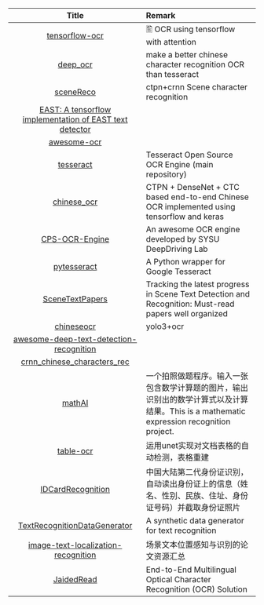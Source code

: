 | Title | Remark |
| :----: | :---- |
|[tensorflow-ocr](https://github.com/pannous/tensorflow-ocr)|🖺 OCR using tensorflow with attention|
|[deep_ocr](https://github.com/JinpengLI/deep_ocr)|make a better chinese character recognition OCR than tesseract|
|[sceneReco](https://github.com/bear63/sceneReco)|ctpn+crnn Scene character recognition|
|[EAST: A tensorflow implementation of EAST text detector](https://github.com/argman/EAST)|
|[awesome-ocr](https://github.com/kba/awesome-ocr)|
|[tesseract](https://github.com/tesseract-ocr/tesseract)|Tesseract Open Source OCR Engine (main repository) |
|[chinese_ocr](https://github.com/YCG09/chinese_ocr)|CTPN + DenseNet + CTC based end-to-end Chinese OCR implemented using tensorflow and keras|
|[CPS-OCR-Engine](https://github.com/AstarLight/CPS-OCR-Engine)|An awesome OCR engine developed by SYSU DeepDriving Lab|
|[pytesseract](https://github.com/madmaze/pytesseract)|A Python wrapper for Google Tesseract|
|[SceneTextPapers](https://github.com/Jyouhou/SceneTextPapers)|Tracking the latest progress in Scene Text Detection and Recognition: Must-read papers well organized|
|[chineseocr](https://github.com/chineseocr/chineseocr)|yolo3+ocr|
|[awesome-deep-text-detection-recognition](https://github.com/hwalsuklee/awesome-deep-text-detection-recognition)|
|[crnn_chinese_characters_rec](https://github.com/Sierkinhane/crnn_chinese_characters_rec)|
|[mathAI](https://github.com/Roujack/mathAI)|一个拍照做题程序。输入一张包含数学计算题的图片，输出识别出的数学计算式以及计算结果。This is a mathematic expression recognition project.|
|[table-ocr](https://github.com/chineseocr/table-ocr)|运用unet实现对文档表格的自动检测，表格重建|
|[IDCardRecognition](https://github.com/zhongfenglee/IDCardRecognition)|中国大陆第二代身份证识别，自动读出身份证上的信息（姓名、性别、民族、住址、身份证号码）并截取身份证照片|
|[TextRecognitionDataGenerator](https://github.com/Belval/TextRecognitionDataGenerator)|A synthetic data generator for text recognition|
|[image-text-localization-recognition](https://github.com/whitelok/image-text-localization-recognition/blob/master/README.zh-cn.md)|场景文本位置感知与识别的论文资源汇总|
|[JaidedRead](https://github.com/JaidedAI/JaidedRead)|End-to-End Multilingual Optical Character Recognition (OCR) Solution|















